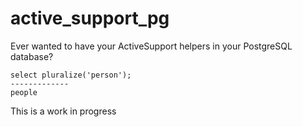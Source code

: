 active_support_pg
=================

Ever wanted to have your ActiveSupport helpers in your PostgreSQL
database?

```
select pluralize('person');
-------------
people
```

This is a work in progress
